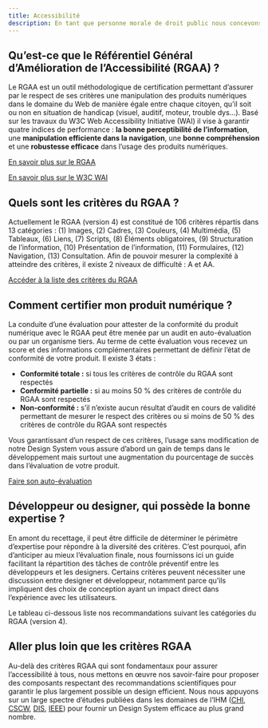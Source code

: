 ```yaml
---
title: Accessibilité
description: En tant que personne morale de droit public nous concevons les composants de notre Design System en respectant le Référentiel Général d’Amélioration de l’Accessibilité (RGAA) régit par la Direction Interministérielle du Numérique (DINUM).
---
```


## Qu’est-ce que le Référentiel Général d’Amélioration de l’Accessibilité (RGAA) ?

Le RGAA est un outil méthodologique de certification permettant d’assurer par le respect de ses critères une manipulation des produits numériques dans le domaine du Web de manière égale entre chaque citoyen, qu’il soit ou non en situation de handicap (visuel, auditif, moteur, trouble dys…). Basé sur les travaux du W3C Web Accessibility Initiative (WAI) il vise à garantir quatre indices de performance : **la bonne perceptibilité de l’information**, une **manipulation efficiente dans la navigation**, une **bonne compréhension** et une **robustesse efficace** dans l’usage des produits numériques.

[En savoir plus sur le RGAA](https://www.numerique.gouv.fr/publications/rgaa-accessibilite/#contenu)

[En savoir plus sur le W3C WAI](https://www.w3.org/WAI/fundamentals/)

## Quels sont les critères du RGAA ?

Actuellement le RGAA (version 4) est constitué de 106 critères répartis dans 13 catégories : (1) Images, (2) Cadres, (3) Couleurs, (4) Multimédia, (5) Tableaux, (6) Liens, (7) Scripts, (8) Éléments obligatoires, (9) Structuration de l’information, (10) Présentation de l’information, (11) Formulaires, (12) Navigation, (13) Consultation. Afin de pouvoir mesurer la complexité à atteindre des critères, il existe 2 niveaux de difficulté : A et AA.

[Accéder à la liste des critères du RGAA](https://www.numerique.gouv.fr/publications/rgaa-accessibilite/methode-rgaa/criteres/#contenu)

## Comment certifier mon produit numérique ?

La conduite d’une évaluation pour attester de la conformité du produit numérique avec le RGAA peut être menée par un audit en auto-évaluation ou par un organisme tiers. Au terme de cette évaluation vous recevez un score et des informations complémentaires permettant de définir l’état de conformité de votre produit. Il existe 3 états :

- **Conformité totale :** si tous les critères de contrôle du RGAA sont respectés
- **Conformité partielle :** si au moins 50 % des critères de contrôle du RGAA sont respectés
- **Non-conformité :** s’il n’existe aucun résultat d’audit en cours de validité permettant de mesurer le respect des critères ou si moins de 50 % des critères de contrôle du RGAA sont respectés

Vous garantissant d’un respect de ces critères, l’usage sans modification de notre Design System vous assure d’abord un gain de temps dans le développement mais surtout une augmentation du pourcentage de succès dans l’évaluation de votre produit.

[Faire son auto-évaluation](https://www.numerique.gouv.fr/publications/rgaa-accessibilite/kit/#contenu)

## Développeur ou designer, qui possède la bonne expertise ?

En amont du recettage, il peut être difficile de déterminer le périmètre d’expertise pour répondre à la diversité des critères. C’est pourquoi, afin d’anticiper au mieux l’évaluation finale, nous fournissons ici un guide facilitant la répartition des tâches de contrôle préventif entre les développeurs et les designers. Certains critères peuvent nécessiter une discussion entre designer et développeur, notamment parce qu’ils impliquent des choix de conception ayant un impact direct dans l’expérience avec les utilisateurs.

Le tableau ci-dessous liste nos recommandations suivant les catégories du RGAA (version 4).

<doc-a11y-criteria class="mb-4"></doc-a11y-criteria>

## Aller plus loin que les critères RGAA

Au-delà des critères RGAA qui sont fondamentaux pour assurer l’accessibilité à tous, nous mettons en œuvre nos savoir-faire pour proposer des composants respectant des recommandations scientifiques pour garantir le plus largement possible un design efficient. Nous nous appuyons sur un large spectre d’études publiées dans les domaines de l’IHM ([CHI](https://chi2021.acm.org/), [CSCW](https://cscw.acm.org/2022/), [DIS](https://dis.acm.org/2021/), [IEEE](https://ieeexplore.ieee.org/xpl/RecentIssue.jsp?punumber=2945)) pour fournir un Design System efficace au plus grand nombre.
